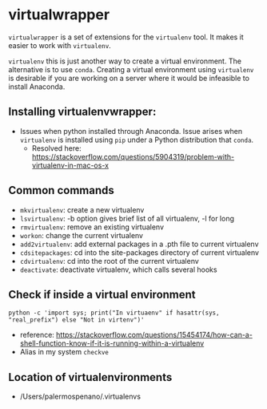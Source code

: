 # virtualwrapper
`virtualwrapper` is a set of extensions for the `virtualenv` tool. It makes it easier to work with `virtualenv`.

`virtualenv` this is just another way to create a virtual environment. The alternative is to use `conda`. Creating a virtual environment using `virtualenv` is desirable if you are working on a server where it would be infeasible to install Anaconda.

## Installing virtualenvwrapper:
- Issues when python installed through Anaconda. Issue arises when `virtualenv` is installed using `pip` under a Python distribution that `conda`.
    - Resolved here: https://stackoverflow.com/questions/5904319/problem-with-virtualenv-in-mac-os-x

## Common commands
- `mkvirtualenv`: create a new virtualenv
- `lsvirtualenv`: -b option gives brief list of all virtualenv, -l for long
- `rmvirtualenv`: remove an existing virtualenv
- `workon`: change the current virtualenv
- `add2virtualenv`: add external packages in a .pth file to current virtualenv
- `cdsitepackages`: cd into the site-packages directory of current virtualenv
- `cdvirtualenv`: cd into the root of the current virtualenv
- `deactivate`: deactivate virtualenv, which calls several hooks

## Check if inside a virtual environment
`python -c 'import sys; print("In virtuaenv" if hasattr(sys, "real_prefix") else "Not in virtenv")'`
- reference: https://stackoverflow.com/questions/15454174/how-can-a-shell-function-know-if-it-is-running-within-a-virtualenv
- Alias in my system `checkve`

## Location of virtualenvironments
- /Users/palermospenano/.virtualenvs